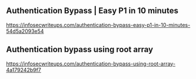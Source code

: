 ## Authentication Bypass | Easy P1 in 10 minutes
https://infosecwriteups.com/authentication-bypass-easy-p1-in-10-minutes-54d5a2093e54


## Authentication bypass using root array
https://infosecwriteups.com/authentication-bypass-using-root-array-4a179242b9f7

